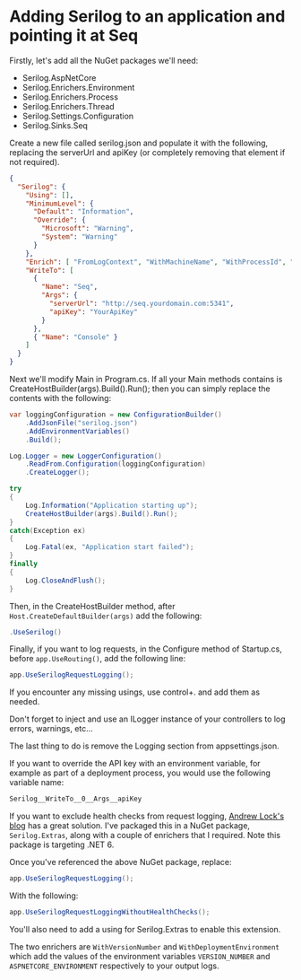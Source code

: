 # Adding Serilog to an application and pointing it at Seq

Firstly, let's add all the NuGet packages we'll need:

- Serilog.AspNetCore
- Serilog.Enrichers.Environment
- Serilog.Enrichers.Process
- Serilog.Enrichers.Thread
- Serilog.Settings.Configuration
- Serilog.Sinks.Seq

Create a new file called serilog.json and populate it with the following, replacing the serverUrl and apiKey (or completely removing that element if not required).

```json
{
  "Serilog": {
    "Using": [],
    "MinimumLevel": {
      "Default": "Information",
      "Override": {
        "Microsoft": "Warning",
        "System": "Warning"
      }
    },
    "Enrich": [ "FromLogContext", "WithMachineName", "WithProcessId", "WithThreadId" ],
    "WriteTo": [
      {
        "Name": "Seq",
        "Args": {
          "serverUrl": "http://seq.yourdomain.com:5341",
          "apiKey": "YourApiKey"
        }
      },
      { "Name": "Console" }
    ]
  }
}
```

Next we'll modify Main in Program.cs. If all your Main methods contains is CreateHostBuilder(args).Build().Run(); then you can simply replace the contents with the following:

```csharp
var loggingConfiguration = new ConfigurationBuilder()
    .AddJsonFile("serilog.json")
    .AddEnvironmentVariables()
    .Build();

Log.Logger = new LoggerConfiguration()
    .ReadFrom.Configuration(loggingConfiguration)
    .CreateLogger();

try
{
    Log.Information("Application starting up");
    CreateHostBuilder(args).Build().Run();
}
catch(Exception ex)
{
    Log.Fatal(ex, "Application start failed");
}
finally
{
    Log.CloseAndFlush();
}
```

Then, in the CreateHostBuilder method, after `Host.CreateDefaultBuilder(args)` add the following:

```csharp
.UseSerilog()
```

Finally, if you want to log requests, in the Configure method of Startup.cs, before `app.UseRouting()`, add the following line:

```csharp
app.UseSerilogRequestLogging();
```

If you encounter any missing usings, use control+. and add them as needed.

Don't forget to inject and use an ILogger instance of your controllers to log errors, warnings, etc…

The last thing to do is remove the Logging section from appsettings.json.

If you want to override the API key with an environment variable, for example as part of a deployment process, you would use the following variable name:

```csharp
Serilog__WriteTo__0__Args__apiKey
```

If you want to exclude health checks from request logging, [Andrew Lock's blog](https://andrewlock.net/using-serilog-aspnetcore-in-asp-net-core-3-excluding-health-check-endpoints-from-serilog-request-logging/) has a great solution. I've packaged this in a NuGet package, `Serilog.Extras`, along with a couple of enrichers that I required. Note this package is targeting .NET 6.

Once you've referenced the above NuGet package, replace:

```csharp
app.UseSerilogRequestLogging();
```

With the following:

```csharp
app.UseSerilogRequestLoggingWithoutHealthChecks();
```

You'll also need to add a using for Serilog.Extras to enable this extension.

The two enrichers are `WithVersionNumber` and `WithDeploymentEnvironment` which add the values of the environment variables `VERSION_NUMBER` and `ASPNETCORE_ENVIRONMENT` respectively to your output logs.